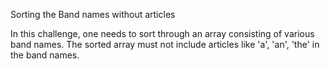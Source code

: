 Sorting the Band names without articles

In this challenge, one needs to sort through an array consisting of various band names. The sorted array must not include articles like 'a', 'an', 'the' in the band names.